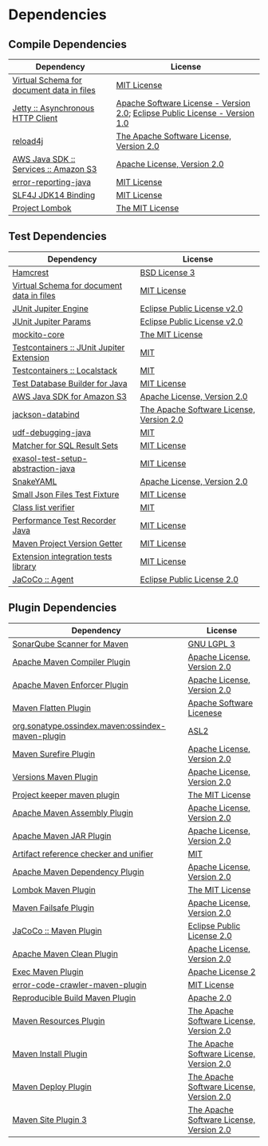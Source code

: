 <!-- @formatter:off -->
# Dependencies

## Compile Dependencies

| Dependency                                     | License                                                                               |
| ---------------------------------------------- | ------------------------------------------------------------------------------------- |
| [Virtual Schema for document data in files][0] | [MIT License][1]                                                                      |
| [Jetty :: Asynchronous HTTP Client][2]         | [Apache Software License - Version 2.0][3]; [Eclipse Public License - Version 1.0][4] |
| [reload4j][5]                                  | [The Apache Software License, Version 2.0][6]                                         |
| [AWS Java SDK :: Services :: Amazon S3][7]     | [Apache License, Version 2.0][8]                                                      |
| [error-reporting-java][9]                      | [MIT License][10]                                                                     |
| [SLF4J JDK14 Binding][11]                      | [MIT License][12]                                                                     |
| [Project Lombok][13]                           | [The MIT License][14]                                                                 |

## Test Dependencies

| Dependency                                      | License                                        |
| ----------------------------------------------- | ---------------------------------------------- |
| [Hamcrest][15]                                  | [BSD License 3][16]                            |
| [Virtual Schema for document data in files][0]  | [MIT License][1]                               |
| [JUnit Jupiter Engine][17]                      | [Eclipse Public License v2.0][18]              |
| [JUnit Jupiter Params][17]                      | [Eclipse Public License v2.0][18]              |
| [mockito-core][19]                              | [The MIT License][20]                          |
| [Testcontainers :: JUnit Jupiter Extension][21] | [MIT][22]                                      |
| [Testcontainers :: Localstack][21]              | [MIT][22]                                      |
| [Test Database Builder for Java][23]            | [MIT License][24]                              |
| [AWS Java SDK for Amazon S3][7]                 | [Apache License, Version 2.0][8]               |
| [jackson-databind][25]                          | [The Apache Software License, Version 2.0][26] |
| [udf-debugging-java][27]                        | [MIT][28]                                      |
| [Matcher for SQL Result Sets][29]               | [MIT License][30]                              |
| [exasol-test-setup-abstraction-java][31]        | [MIT License][32]                              |
| [SnakeYAML][33]                                 | [Apache License, Version 2.0][6]               |
| [Small Json Files Test Fixture][34]             | [MIT License][35]                              |
| [Class list verifier][36]                       | [MIT][28]                                      |
| [Performance Test Recorder Java][37]            | [MIT License][38]                              |
| [Maven Project Version Getter][39]              | [MIT License][40]                              |
| [Extension integration tests library][41]       | [MIT License][42]                              |
| [JaCoCo :: Agent][43]                           | [Eclipse Public License 2.0][44]               |

## Plugin Dependencies

| Dependency                                              | License                                       |
| ------------------------------------------------------- | --------------------------------------------- |
| [SonarQube Scanner for Maven][45]                       | [GNU LGPL 3][46]                              |
| [Apache Maven Compiler Plugin][47]                      | [Apache License, Version 2.0][26]             |
| [Apache Maven Enforcer Plugin][48]                      | [Apache License, Version 2.0][26]             |
| [Maven Flatten Plugin][49]                              | [Apache Software Licenese][6]                 |
| [org.sonatype.ossindex.maven:ossindex-maven-plugin][50] | [ASL2][6]                                     |
| [Maven Surefire Plugin][51]                             | [Apache License, Version 2.0][26]             |
| [Versions Maven Plugin][52]                             | [Apache License, Version 2.0][26]             |
| [Project keeper maven plugin][53]                       | [The MIT License][54]                         |
| [Apache Maven Assembly Plugin][55]                      | [Apache License, Version 2.0][26]             |
| [Apache Maven JAR Plugin][56]                           | [Apache License, Version 2.0][26]             |
| [Artifact reference checker and unifier][57]            | [MIT][28]                                     |
| [Apache Maven Dependency Plugin][58]                    | [Apache License, Version 2.0][26]             |
| [Lombok Maven Plugin][59]                               | [The MIT License][28]                         |
| [Maven Failsafe Plugin][60]                             | [Apache License, Version 2.0][26]             |
| [JaCoCo :: Maven Plugin][61]                            | [Eclipse Public License 2.0][44]              |
| [Apache Maven Clean Plugin][62]                         | [Apache License, Version 2.0][26]             |
| [Exec Maven Plugin][63]                                 | [Apache License 2][6]                         |
| [error-code-crawler-maven-plugin][64]                   | [MIT License][65]                             |
| [Reproducible Build Maven Plugin][66]                   | [Apache 2.0][6]                               |
| [Maven Resources Plugin][67]                            | [The Apache Software License, Version 2.0][6] |
| [Maven Install Plugin][68]                              | [The Apache Software License, Version 2.0][6] |
| [Maven Deploy Plugin][69]                               | [The Apache Software License, Version 2.0][6] |
| [Maven Site Plugin 3][70]                               | [The Apache Software License, Version 2.0][6] |

[0]: https://github.com/exasol/virtual-schema-common-document-files/
[1]: https://github.com/exasol/virtual-schema-common-document-files/blob/main/LICENSE
[2]: https://eclipse.org/jetty/jetty-client
[3]: http://www.apache.org/licenses/LICENSE-2.0
[4]: https://www.eclipse.org/org/documents/epl-v10.php
[5]: https://reload4j.qos.ch
[6]: http://www.apache.org/licenses/LICENSE-2.0.txt
[7]: https://aws.amazon.com/sdkforjava
[8]: https://aws.amazon.com/apache2.0
[9]: https://github.com/exasol/error-reporting-java/
[10]: https://github.com/exasol/error-reporting-java/blob/main/LICENSE
[11]: http://www.slf4j.org
[12]: http://www.opensource.org/licenses/mit-license.php
[13]: https://projectlombok.org
[14]: https://projectlombok.org/LICENSE
[15]: http://hamcrest.org/JavaHamcrest/
[16]: http://opensource.org/licenses/BSD-3-Clause
[17]: https://junit.org/junit5/
[18]: https://www.eclipse.org/legal/epl-v20.html
[19]: https://github.com/mockito/mockito
[20]: https://github.com/mockito/mockito/blob/main/LICENSE
[21]: https://testcontainers.org
[22]: http://opensource.org/licenses/MIT
[23]: https://github.com/exasol/test-db-builder-java/
[24]: https://github.com/exasol/test-db-builder-java/blob/main/LICENSE
[25]: https://github.com/FasterXML/jackson
[26]: https://www.apache.org/licenses/LICENSE-2.0.txt
[27]: https://github.com/exasol/udf-debugging-java/
[28]: https://opensource.org/licenses/MIT
[29]: https://github.com/exasol/hamcrest-resultset-matcher/
[30]: https://github.com/exasol/hamcrest-resultset-matcher/blob/main/LICENSE
[31]: https://github.com/exasol/exasol-test-setup-abstraction-java/
[32]: https://github.com/exasol/exasol-test-setup-abstraction-java/blob/main/LICENSE
[33]: https://bitbucket.org/snakeyaml/snakeyaml
[34]: https://github.com/exasol/small-json-files-test-fixture/
[35]: https://github.com/exasol/small-json-files-test-fixture/blob/main/LICENSE
[36]: https://github.com/exasol/java-class-list-extractor
[37]: https://github.com/exasol/performance-test-recorder-java/
[38]: https://github.com/exasol/performance-test-recorder-java/blob/main/LICENSE
[39]: https://github.com/exasol/maven-project-version-getter/
[40]: https://github.com/exasol/maven-project-version-getter/blob/main/LICENSE
[41]: https://github.com/exasol/extension-manager/
[42]: https://github.com/exasol/extension-manager/blob/main/LICENSE
[43]: https://www.eclemma.org/jacoco/index.html
[44]: https://www.eclipse.org/legal/epl-2.0/
[45]: http://sonarsource.github.io/sonar-scanner-maven/
[46]: http://www.gnu.org/licenses/lgpl.txt
[47]: https://maven.apache.org/plugins/maven-compiler-plugin/
[48]: https://maven.apache.org/enforcer/maven-enforcer-plugin/
[49]: https://www.mojohaus.org/flatten-maven-plugin/
[50]: https://sonatype.github.io/ossindex-maven/maven-plugin/
[51]: https://maven.apache.org/surefire/maven-surefire-plugin/
[52]: http://www.mojohaus.org/versions-maven-plugin/
[53]: https://github.com/exasol/project-keeper/
[54]: https://github.com/exasol/project-keeper/blob/main/LICENSE
[55]: https://maven.apache.org/plugins/maven-assembly-plugin/
[56]: https://maven.apache.org/plugins/maven-jar-plugin/
[57]: https://github.com/exasol/artifact-reference-checker-maven-plugin
[58]: https://maven.apache.org/plugins/maven-dependency-plugin/
[59]: http://anthonywhitford.com/lombok.maven/lombok-maven-plugin/
[60]: https://maven.apache.org/surefire/maven-failsafe-plugin/
[61]: https://www.jacoco.org/jacoco/trunk/doc/maven.html
[62]: https://maven.apache.org/plugins/maven-clean-plugin/
[63]: http://www.mojohaus.org/exec-maven-plugin
[64]: https://github.com/exasol/error-code-crawler-maven-plugin/
[65]: https://github.com/exasol/error-code-crawler-maven-plugin/blob/main/LICENSE
[66]: http://zlika.github.io/reproducible-build-maven-plugin
[67]: http://maven.apache.org/plugins/maven-resources-plugin/
[68]: http://maven.apache.org/plugins/maven-install-plugin/
[69]: http://maven.apache.org/plugins/maven-deploy-plugin/
[70]: http://maven.apache.org/plugins/maven-site-plugin/
